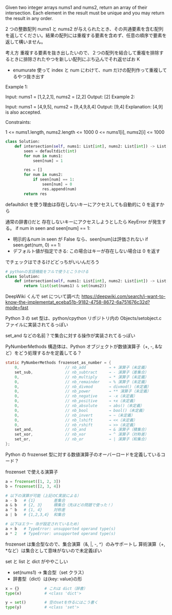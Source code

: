 Given two integer arrays nums1 and nums2, return an array of their intersection. Each element in the result must be unique and you may return the result in any order.

2 つの整数配列 nums1 と nums2 が与えられたとき、その共通要素を含む配列を返してください。結果の配列には重複する要素を含めず、任意の順序で要素を返して構いません。

考え方
重複する要素を抜き出したいので、２つの配列を結合して重複を排除するときに排除されたやつを新しい配列にぶち込んでそれ返せばお K

- enumurate 使って index と num にわけて、num だけの配列作って重複してるやつ抜き出す

Example 1:

Input: nums1 = [1,2,2,1], nums2 = [2,2]
Output: [2]
Example 2:

Input: nums1 = [4,9,5], nums2 = [9,4,9,8,4]
Output: [9,4]
Explanation: [4,9] is also accepted.

Constraints:

1 <= nums1.length, nums2.length <= 1000
0 <= nums1[i], nums2[i] <= 1000

```python
class Solution:
    def intersection(self, nums1: List[int], nums2: List[int]) -> List[int]:
        seen = defaultdict(int)
        for num in nums1:
            seen[num] = 1

        res = []
        for num in nums2:
            if seen[num] == 1:
                seen[num] = 0
                res.append(num)
        return res
```

defaultdict を使う理由は存在しないキーにアクセスしても自動的に 0 を返すから

通常の辞書{}だと
存在しないキーにアクセスしようとしたら KeyError が発生する。
if num in seen and seen[num] == 1:

- 明示的＆num in seen が False なら、seen[num]は評価されない
  if seen.get(num, 0) == 1:
- デフォルト値が指定できる: この場合はキーが存在しない場合は 0 を返す

でチェックはできるけどどっちがいいんだろう

```python
# pythonの言語機能をフルで使うとこうかける
class Solution:
    def intersection(self, nums1: List[int], nums2: List[int]) -> List[int]:
        return list(set(nums1) & set(nums2))
```

DeepWiki くんで set について調べた
https://deepwiki.com/search/i-want-to-know-the-implementat_eceba51b-9182-4758-8672-6a751676c32d?mode=fast

Python 3 の set 型は、python/cpython リポジトリ内の Objects/setobject.c ファイルに実装されてるっぽい

set_and などの名前？で集合に対する操作が実装されてるっぽい

PyNumberMethods 構造体は、Python オブジェクトが数値演算子（+, -, &など）をどう処理するかを定義してる？

```c
static PyNumberMethods frozenset_as_number = {
    0,                    // nb_add          → + 演算子（未定義）
    set_sub,              // nb_subtract     → - 演算子（差集合）
    0,                    // nb_multiply     → * 演算子（未定義）
    0,                    // nb_remainder    → % 演算子（未定義）
    0,                    // nb_divmod       → divmod()（未定義）
    0,                    // nb_power        → ** 演算子（未定義）
    0,                    // nb_negative     → -x（未定義）
    0,                    // nb_positive     → +x（未定義）
    0,                    // nb_absolute     → abs()（未定義）
    0,                    // nb_bool         → bool()（未定義）
    0,                    // nb_invert       → ~（未定義）
    0,                    // nb_lshift       → <<（未定義）
    0,                    // nb_rshift       → >>（未定義）
    set_and,              // nb_and          → & 演算子（積集合）
    set_xor,              // nb_xor          → ^ 演算子（対称差）
    set_or,               // nb_or           → | 演算子（和集合）
};

```

Python の frozenset 型に対する数値演算子のオーバーロードを定義しているコード？

frozenset で使える演算子

```python
a = frozenset([1, 2, 3])
b = frozenset([2, 3, 4])

# 以下の演算が可能（上記のC実装による）
a - b   # {1}        差集合
a & b   # {2, 3}     積集合（先ほどの問題で使った！）
a ^ b   # {1, 4}     対称差
a | b   # {1,2,3,4}  和集合

# 以下はエラー（0が設定されているため）
a + b   # TypeError: unsupported operand type(s)
a * 2   # TypeError: unsupported operand type(s)
```

frozenset は集合型なので、集合演算（&, |, -, ^）のみサポートし
算術演算（+, \*など）は集合として意味がないので未定義ぽい

set と list と dict がややこしい

- set(nums1) → 集合型（set クラス）
- 辞書型（dict）は{key: value}の形

```python
x = {}           # これは dict（辞書）
type(x)          # <class 'dict'>

y = set()        # 空のsetを作るにはこう書く
type(y)          # <class 'set'>
```
